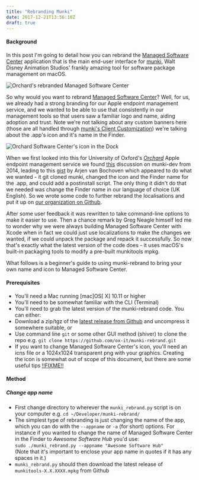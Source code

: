 ```yaml
---
title: "Rebranding Munki"
date: 2017-12-21T13:56:10Z
draft: true
---
```

#### Background

In this post I'm going to detail how you can rebrand the [Managed Software Center](https://github.com/munki/munki/wiki/Managed-Software-Center-Introduction) application that is the main end-user interface for [munki](https://github.com/munki/munki), Walt Disney Animation Studios' frankly amazing tool for software package management on macOS.

![Orchard's rebranded Managed Software Center](/img/Orchard_Software_Centre_app.png)

So why would you want to rebrand [Managed Software Center](https://github.com/munki/munki/wiki/Managed-Software-Center-Introduction)? Well, for us, we already had a strong branding for our Apple endpoint management service, and we wanted to be able to use that consistently in our management tools so that users saw a familiar logo and name, aiding adoption and trust. Note we're not talking about any custom banners here (those are all handled through [munki's Client Customization](https://github.com/munki/munki/wiki/Client-Customization)) we're talking about the .app's icon and it's name in the Finder.

![Orchard Software Center's icon in the Dock](/img/Orchard_Software_Centre_dock.png)

When we first looked into this for University of Oxford's _[Orchard](https://docs.orchard.ox.ac.uk)_ Apple endpoint management service we found [this](https://groups.google.com/forum/#!msg/munki-dev/WQScNPxpEhA/2b8GCuLQQrMJ) discussion on munki-dev from 2014, leading to this [gist](https://gist.github.com/bochoven/c1c656e0c2e1b1078dfd) by Arjen van Bochoven which appeared to do what we wanted - it git cloned munki, changed the icon and the Finder name for the .app, and could add a postinstall script. The only thing it didn't do that we needed was change the Finder name in our language of choice (UK English). So we wrote some code to further rebrand the localisations and put it up on [our organization on Github](https://github.com/ox-it). 

After some user feedback it was rewritten to take command-line options to make it easier to use. Then a chance remark by Greg Neagle himself led me to wonder why we were always building Managed Software Center with Xcode when in fact we could just use localizations to make the changes we wanted, if we could unpack the package and repack it successfully.  So now that's exactly what the latest version of the code does - it uses macOS's built-in packaging tools to modify a pre-built munkitools mpkg.

What follows is a beginner's guide to using munki-rebrand to bring your own name and icon to Managed Software Center.

#### Prerequisites

* You'll need a Mac running [mac]OS[ X] 10.11 or higher
* You'll need to be somewhat familiar with the CLI (Terminal)
* You'll need to grab the latest version of the munki-rebrand code. You can either:
 * Download a zip/tgz of the [latest release from Github](https://github.com/ox-it/munki-rebrand/releases/latest) and uncompress it somewhere suitable, or
 * Use command line `git` or some other GUI method (shiver) to clone the repo e.g. `git clone https://github.com/ox-it/munki-rebrand.git`
* If you want to change Managed Software Center's icon, you'll need an icns file or a 1024x1024 transparent png with your graphics. Creating the icon is somewhat out of scope of this document, but there are some useful tips [!!FIXME!!](here)

#### Method
##### Change app name
* First change directory to wherever the `munki_rebrand.py` script is on your computer e.g. `cd ~/Developer/munki-rebrand/`
* The simplest type of rebranding is just changing the name of the app, which you can do with the `--appname` or `-a` (for short) options. For instance if you wanted to change the name of Managed Software Center in the Finder to _Awesome Software Hub_ you'd use: <br>`sudo ./munki_rebrand.py --appname "Awesome Software Hub"`<br>(Note that it's important to enclose your app name in quotes if it has any spaces in it.)
* `munki_rebrand.py` should then download the latest release of `munkitools-X.X.XXXX.mpkg` from Github





